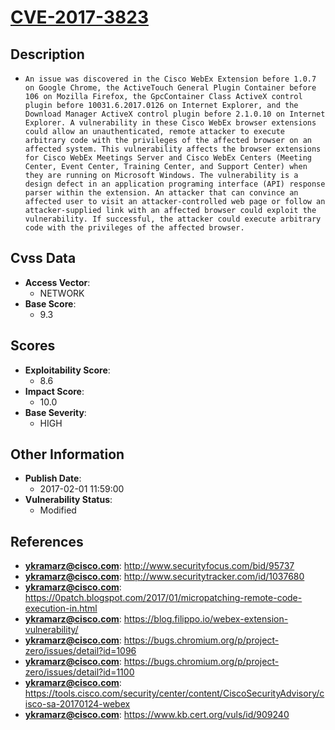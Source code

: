 
# [CVE-2017-3823](http://www.securityfocus.com/bid/95737)

## Description

- `An issue was discovered in the Cisco WebEx Extension before 1.0.7 on Google Chrome, the ActiveTouch General Plugin Container before 106 on Mozilla Firefox, the GpcContainer Class ActiveX control plugin before 10031.6.2017.0126 on Internet Explorer, and the Download Manager ActiveX control plugin before 2.1.0.10 on Internet Explorer. A vulnerability in these Cisco WebEx browser extensions could allow an unauthenticated, remote attacker to execute arbitrary code with the privileges of the affected browser on an affected system. This vulnerability affects the browser extensions for Cisco WebEx Meetings Server and Cisco WebEx Centers (Meeting Center, Event Center, Training Center, and Support Center) when they are running on Microsoft Windows. The vulnerability is a design defect in an application programing interface (API) response parser within the extension. An attacker that can convince an affected user to visit an attacker-controlled web page or follow an attacker-supplied link with an affected browser could exploit the vulnerability. If successful, the attacker could execute arbitrary code with the privileges of the affected browser.`

## Cvss Data

- **Access Vector**:
  - NETWORK
- **Base Score**:
  - 9.3

## Scores

- **Exploitability Score**:
  - 8.6
- **Impact Score**:
  - 10.0
- **Base Severity**:
  - HIGH

## Other Information

- **Publish Date**:
  - 2017-02-01 11:59:00
- **Vulnerability Status**:
  - Modified

## References

- **ykramarz@cisco.com**: http://www.securityfocus.com/bid/95737
- **ykramarz@cisco.com**: http://www.securitytracker.com/id/1037680
- **ykramarz@cisco.com**: https://0patch.blogspot.com/2017/01/micropatching-remote-code-execution-in.html
- **ykramarz@cisco.com**: https://blog.filippo.io/webex-extension-vulnerability/
- **ykramarz@cisco.com**: https://bugs.chromium.org/p/project-zero/issues/detail?id=1096
- **ykramarz@cisco.com**: https://bugs.chromium.org/p/project-zero/issues/detail?id=1100
- **ykramarz@cisco.com**: https://tools.cisco.com/security/center/content/CiscoSecurityAdvisory/cisco-sa-20170124-webex
- **ykramarz@cisco.com**: https://www.kb.cert.org/vuls/id/909240
